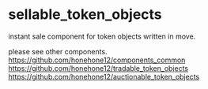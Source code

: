 # sellable_token_objects
instant sale component for token objects written in move.

please see other components.  
https://github.com/honehone12/components_common  
https://github.com/honehone12/tradable_token_objects  
https://github.com/honehone12/auctionable_token_objects  
